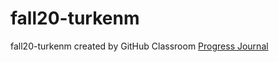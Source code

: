 # fall20-turkenm
fall20-turkenm created by GitHub Classroom
[Progress Journal](https://bu-ie-582.github.io/fall20-turkenm/)
